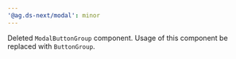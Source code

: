 ```yaml
---
'@ag.ds-next/modal': minor
---
```


Deleted `ModalButtonGroup` component. Usage of this component be replaced with `ButtonGroup`.

